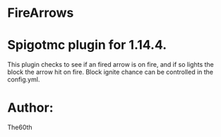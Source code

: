 # FireArrows
# Spigotmc plugin for 1.14.4.
This plugin checks to see if an fired arrow is on fire, and if so lights the block the arrow hit on fire.
Block ignite chance can be controlled in the config.yml.

# Author:
The60th
